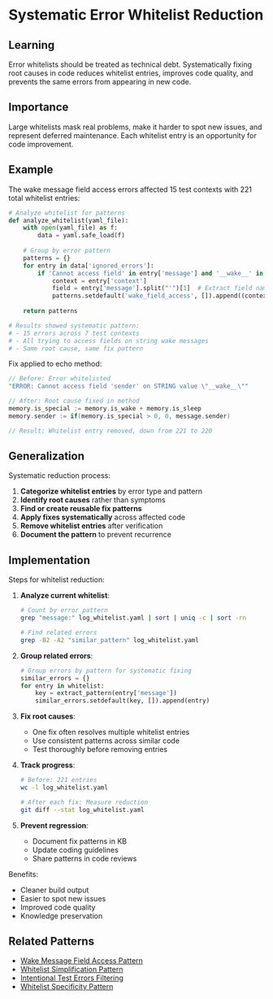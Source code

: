 # Systematic Error Whitelist Reduction

## Learning
Error whitelists should be treated as technical debt. Systematically fixing root causes in code reduces whitelist entries, improves code quality, and prevents the same errors from appearing in new code.

## Importance
Large whitelists mask real problems, make it harder to spot new issues, and represent deferred maintenance. Each whitelist entry is an opportunity for code improvement.

## Example
The wake message field access errors affected 15 test contexts with 221 total whitelist entries:

```python
# Analyze whitelist for patterns
def analyze_whitelist(yaml_file):
    with open(yaml_file) as f:
        data = yaml.safe_load(f)
    
    # Group by error pattern
    patterns = {}
    for entry in data['ignored_errors']:
        if 'Cannot access field' in entry['message'] and '__wake__' in entry['message']:
            context = entry['context']
            field = entry['message'].split("'")[1]  # Extract field name
            patterns.setdefault('wake_field_access', []).append((context, field))
    
    return patterns

# Results showed systematic pattern:
# - 15 errors across 7 test contexts
# - All trying to access fields on string wake messages
# - Same root cause, same fix pattern
```

Fix applied to echo method:
```c
// Before: Error whitelisted
"ERROR: Cannot access field 'sender' on STRING value \"__wake__\""

// After: Root cause fixed in method
memory.is_special := memory.is_wake + memory.is_sleep
memory.sender := if(memory.is_special > 0, 0, message.sender)

// Result: Whitelist entry removed, down from 221 to 220
```

## Generalization
Systematic reduction process:

1. **Categorize whitelist entries** by error type and pattern
2. **Identify root causes** rather than symptoms
3. **Find or create reusable fix patterns**
4. **Apply fixes systematically** across affected code
5. **Remove whitelist entries** after verification
6. **Document the pattern** to prevent recurrence

## Implementation
Steps for whitelist reduction:

1. **Analyze current whitelist**:
   ```bash
   # Count by error pattern
   grep "message:" log_whitelist.yaml | sort | uniq -c | sort -rn
   
   # Find related errors
   grep -B2 -A2 "similar_pattern" log_whitelist.yaml
   ```

2. **Group related errors**:
   ```python
   # Group errors by pattern for systematic fixing
   similar_errors = {}
   for entry in whitelist:
       key = extract_pattern(entry['message'])
       similar_errors.setdefault(key, []).append(entry)
   ```

3. **Fix root causes**:
   - One fix often resolves multiple whitelist entries
   - Use consistent patterns across similar code
   - Test thoroughly before removing entries

4. **Track progress**:
   ```bash
   # Before: 221 entries
   wc -l log_whitelist.yaml
   
   # After each fix: Measure reduction
   git diff --stat log_whitelist.yaml
   ```

5. **Prevent regression**:
   - Document fix patterns in KB
   - Update coding guidelines
   - Share patterns in code reviews

Benefits:
- Cleaner build output
- Easier to spot new issues
- Improved code quality
- Knowledge preservation

## Related Patterns
- [Wake Message Field Access Pattern](wake-message-field-access-pattern.md)
- [Whitelist Simplification Pattern](whitelist-simplification-pattern.md)
- [Intentional Test Errors Filtering](intentional-test-errors-filtering.md)
- [Whitelist Specificity Pattern](whitelist-specificity-pattern.md)